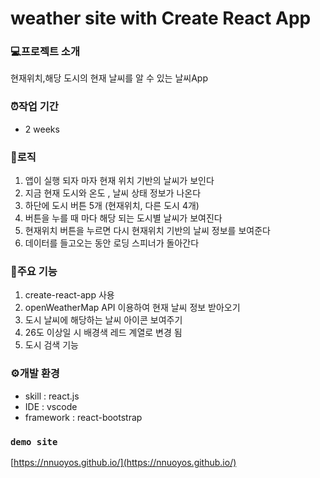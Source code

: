 # weather site with Create React App

### 💻프로젝트 소개
현재위치,해당 도시의 현재 날씨를 알 수 있는 날씨App

### ⏰작업 기간
- 2 weeks

### 🔗로직
1. 앱이 실행 되자 마자 현재 위치 기반의 날씨가 보인다
2. 지금 현재 도시와 온도 , 날씨 상태 정보가 나온다
3. 하단에 도시 버튼 5개 (현재위치, 다른 도시 4개)
4. 버튼을 누를 때 마다 해당 되는 도시별 날씨가 보여진다
5. 현재위치 버튼을 누르면 다시 현재위치 기반의 날씨 정보를 보여준다
6. 데이터를 들고오는 동안 로딩 스피너가 돌아간다


### 📌주요 기능
1. create-react-app 사용
2. openWeatherMap API 이용하여 현재 날씨 정보 받아오기
3. 도시 날씨에 해당하는 날씨 아이콘 보여주기
4. 26도 이상일 시 배경색 레드 계열로 변경 됨 
5. 도시 검색 기능

### ⚙개발 환경
- skill : react.js
- IDE : vscode
- framework : react-bootstrap

### `demo site`
[https://nnuoyos.github.io/](https://nnuoyos.github.io/)



